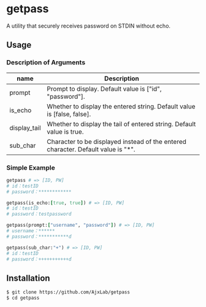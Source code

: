 getpass
=======

A utility that securely receives password on STDIN without echo.


## Usage
### Description of Arguments
name         | Description
-------------|----------------------------------------------------------------------------------
prompt       | Prompt to display. Default value is ["id", "password"].
is_echo      | Whether to display the entered string. Default value is [false, false].
display_tail | Whether to display the tail of entered string. Default value is true.
sub_char     | Character to be displayed instead of the entered character. Default value is "*".

### Simple Example
```ruby
getpass # => [ID, PW]
# id：testID
# password：************

getpass(is_echo:[true, true]) # => [ID, PW]
# id：testID
# password：testpassword

getpass(prompt:["username", "password"]) # => [ID, PW]
# username：******
# password：***********d

getpass(sub_char:"+") # => [ID, PW]
# id：testID
# password：+++++++++++d
```

## Installation
```sh
$ git clone https://github.com/AjxLab/getpass
$ cd getpass
```
